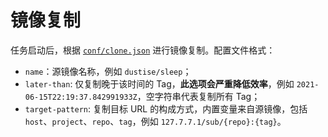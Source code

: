 # 镜像复制

任务启动后，根据 [`conf/clone.json`](../conf/clone.json) 进行镜像复制。配置文件格式：

- `name`：源镜像名称，例如 `dustise/sleep`；
- `later-than`: 仅复制晚于该时间的 Tag，**此选项会严重降低效率**，例如 `2021-06-15T22:19:37.842991933Z`，空字符串代表复制所有 Tag；
- `target-pattern`: 复制目标 URL 的构成方式，内置变量来自源镜像，包括 `host`、`project`、`repo`、`tag`，例如 `127.7.7.1/sub/{repo}:{tag}`。
